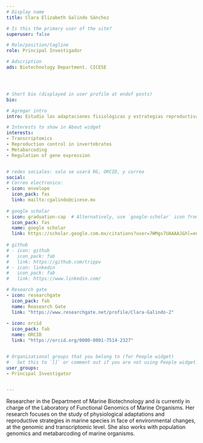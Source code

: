 ```yaml
---
# Display name
title: Clara Elizabeth Galindo Sánchez

# Is this the primary user of the site?
superuser: false

# Role/position/tagline
role: Principal Investigador

# Adscription
ads: Biotechnology Department. CICESE




# Short bio (displayed in user profile at endof posts)
bio: 

# Agregar intro
intro: Estudio las adaptaciones fisiológicas y estrategias reproductivas ante el cambio climático, a nivel genómico y transcriptómico principalmente en invertebrados marinos

# Interests to show in About widget
interests:
- Transcriptomics
- Reproduction control in invertebrates
- Metabarcoding
- Regulation of gene expression


# redes sociales: solo se usará RG, ORCID, y correo
social:
# Correo electronico:
- icon: envelope
  icon_pack: fas
  link: mailto:cgalindo@cicese.mx
  
# google scholar
- icon: graduation-cap  # Alternatively, use `google-scholar` icon from `ai` icon pack
  icon_pack: fas
  name: google scholar
  link: https://scholar.google.com.mx/citations?user=7WMgs7UAAAAJ&hl=en&oi=ao
  
# github
# - icon: github
#   icon_pack: fab
#   link: https://github.com/trippv
# - icon: linkedin
#   icon_pack: fab
#   link: https://www.linkedin.com/

# Research gate
- icon: researchgate
  icon_pack: fab
  name: Reasearch Gate
  link: "https://www.researchgate.net/profile/Clara-Galindo-2"
  
- icon: orcid
  icon_pack: fab
  name: ORCID
  link: "https://orcid.org/0000-0001-7514-2327"


# Organizational groups that you belong to (for People widget)
#   Set this to `[]` or comment out if you are not using People widget.
user_groups:
- Principal Investigator


---
```


Researcher in the Department of Marine Biotechnology and is currently in charge of the Laboratory of Functional Genomics of Marine Organisms. Her research focuses on the study of physiological adaptations and reproductive strategies in marine species in face of environmental changes, at the genomic and transcriptomic level. She also works with population genomics and metabarcoding of marine organisms.
